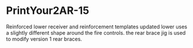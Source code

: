 # PrintYour2AR-15
Reinforced lower receiver and reinforcement templates
updated lower uses a slightly different shape around the fire controls.
the rear brace jig is used to modify version 1 rear braces.
